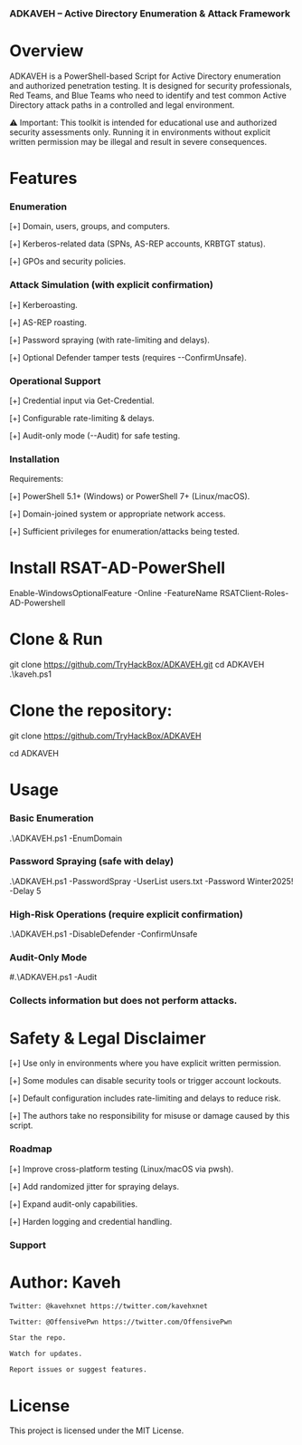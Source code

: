 ### ADKAVEH – Active Directory Enumeration & Attack Framework

# Overview
ADKAVEH is a PowerShell-based Script for Active Directory enumeration and authorized penetration testing.
It is designed for security professionals, Red Teams, and Blue Teams who need to identify and test 
common Active Directory attack paths in a controlled and legal environment.

⚠️ Important: This toolkit is intended for educational use and authorized security assessments only.
Running it in environments without explicit written permission may be illegal and result in severe consequences.


# Features
### Enumeration
[+] Domain, users, groups, and computers.

[+] Kerberos-related data (SPNs, AS-REP accounts, KRBTGT status).

[+] GPOs and security policies.

### Attack Simulation (with explicit confirmation)
[+] Kerberoasting.

[+] AS-REP roasting.

[+] Password spraying (with rate-limiting and delays).

[+] Optional Defender tamper tests (requires --ConfirmUnsafe).

### Operational Support
[+] Credential input via Get-Credential.

[+] Configurable rate-limiting & delays.

[+] Audit-only mode (--Audit) for safe testing.

### Installation

Requirements:

[+] PowerShell 5.1+ (Windows) or PowerShell 7+ (Linux/macOS).

[+] Domain-joined system or appropriate network access.

[+] Sufficient privileges for enumeration/attacks being tested.

# Install RSAT-AD-PowerShell
Enable-WindowsOptionalFeature -Online -FeatureName RSATClient-Roles-AD-Powershell

# Clone & Run
git clone https://github.com/TryHackBox/ADKAVEH.git
cd ADKAVEH
.\kaveh.ps1

# Clone the repository:
  git clone https://github.com/TryHackBox/ADKAVEH

  cd ADKAVEH

# Usage 
### Basic Enumeration
.\ADKAVEH.ps1 -EnumDomain

### Password Spraying (safe with delay)
.\ADKAVEH.ps1 -PasswordSpray -UserList users.txt -Password Winter2025! -Delay 5

### High-Risk Operations (require explicit confirmation)
.\ADKAVEH.ps1 -DisableDefender -ConfirmUnsafe

### Audit-Only Mode
#.\ADKAVEH.ps1 -Audit

### Collects information but does not perform attacks.

# Safety & Legal Disclaimer
[+] Use only in environments where you have explicit written permission.

[+] Some modules can disable security tools or trigger account lockouts.

[+] Default configuration includes rate-limiting and delays to reduce risk.

[+] The authors take no responsibility for misuse or damage caused by this script.

### Roadmap
[+] Improve cross-platform testing (Linux/macOS via pwsh).

[+] Add randomized jitter for spraying delays.

[+] Expand audit-only capabilities.

[+] Harden logging and credential handling.

### Support
  # Author: Kaveh 
    Twitter: @kavehxnet https://twitter.com/kavehxnet
    
    Twitter: @OffensivePwn https://twitter.com/OffensivePwn
    
    Star the repo.
    
    Watch for updates.
    
    Report issues or suggest features.
# License
This project is licensed under the MIT License.
